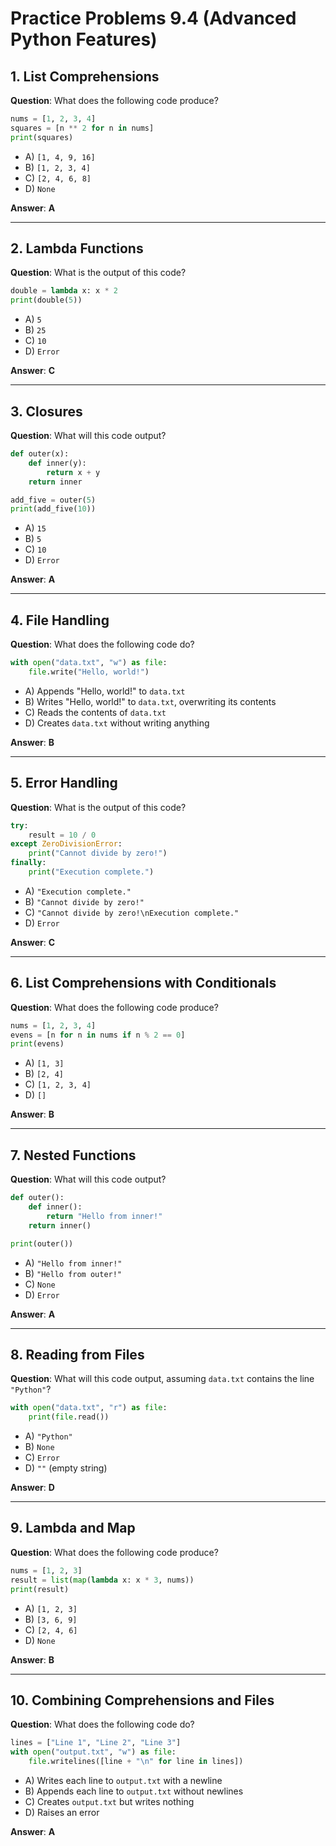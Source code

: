 # Practice Problems 9.4 (Advanced Python Features)

## **1. List Comprehensions**

**Question**: What does the following code produce?

```python
nums = [1, 2, 3, 4]
squares = [n ** 2 for n in nums]
print(squares)
```

- A) `[1, 4, 9, 16]`
- B) `[1, 2, 3, 4]`
- C) `[2, 4, 6, 8]`
- D) `None`

**Answer**: **A**

---

## **2. Lambda Functions**

**Question**: What is the output of this code?

```python
double = lambda x: x * 2
print(double(5))
```

- A) `5`
- B) `25`
- C) `10`
- D) `Error`

**Answer**: **C**

---

## **3. Closures**

**Question**: What will this code output?

```python
def outer(x):
    def inner(y):
        return x + y
    return inner

add_five = outer(5)
print(add_five(10))
```

- A) `15`
- B) `5`
- C) `10`
- D) `Error`

**Answer**: **A**

---

## **4. File Handling**

**Question**: What does the following code do?

```python
with open("data.txt", "w") as file:
    file.write("Hello, world!")
```

- A) Appends "Hello, world!" to `data.txt`
- B) Writes "Hello, world!" to `data.txt`, overwriting its contents
- C) Reads the contents of `data.txt`
- D) Creates `data.txt` without writing anything

**Answer**: **B**

---

## **5. Error Handling**

**Question**: What is the output of this code?

```python
try:
    result = 10 / 0
except ZeroDivisionError:
    print("Cannot divide by zero!")
finally:
    print("Execution complete.")
```

- A) `"Execution complete."`
- B) `"Cannot divide by zero!"`
- C) `"Cannot divide by zero!\nExecution complete."`
- D) `Error`

**Answer**: **C**

---

## **6. List Comprehensions with Conditionals**

**Question**: What does the following code produce?

```python
nums = [1, 2, 3, 4]
evens = [n for n in nums if n % 2 == 0]
print(evens)
```

- A) `[1, 3]`
- B) `[2, 4]`
- C) `[1, 2, 3, 4]`
- D) `[]`

**Answer**: **B**

---

## **7. Nested Functions**

**Question**: What will this code output?

```python
def outer():
    def inner():
        return "Hello from inner!"
    return inner()

print(outer())
```

- A) `"Hello from inner!"`
- B) `"Hello from outer!"`
- C) `None`
- D) `Error`

**Answer**: **A**

---

## **8. Reading from Files**

**Question**: What will this code output, assuming `data.txt` contains the line `"Python"`?

```python
with open("data.txt", "r") as file:
    print(file.read())
```

- A) `"Python"`
- B) `None`
- C) `Error`
- D) `""` (empty string)

**Answer**: **D**

---

## **9. Lambda and Map**

**Question**: What does the following code produce?

```python
nums = [1, 2, 3]
result = list(map(lambda x: x * 3, nums))
print(result)
```

- A) `[1, 2, 3]`
- B) `[3, 6, 9]`
- C) `[2, 4, 6]`
- D) `None`

**Answer**: **B**

---

## **10. Combining Comprehensions and Files**

**Question**: What does the following code do?

```python
lines = ["Line 1", "Line 2", "Line 3"]
with open("output.txt", "w") as file:
    file.writelines([line + "\n" for line in lines])
```

- A) Writes each line to `output.txt` with a newline
- B) Appends each line to `output.txt` without newlines
- C) Creates `output.txt` but writes nothing
- D) Raises an error

**Answer**: **A**
